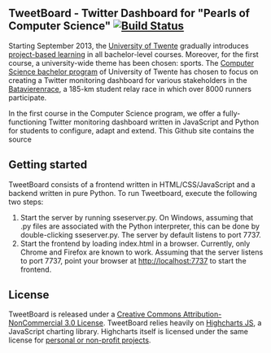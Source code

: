 TweetBoard - Twitter Dashboard for "Pearls of Computer Science" [![Build Status](https://travis-ci.org/patveck/tweetboard.png)](https://travis-ci.org/patveck/tweetboard)
---------------------------------------------------------------

Starting September 2013, the [University of Twente](http://utwente.nl/en/) gradually introduces [project-based learning](http://en.wikipedia.org/wiki/Project-based_learning) in all bachelor-level courses. Moreover, for the first course, a university-wide theme has been chosen: sports. The [Computer Science bachelor program](http://www.utwente.nl/bachelor/inf/) of University of Twente has chosen to focus on creating a Twitter monitoring dashboard for various stakeholders in the [Batavierenrace](http://en.wikipedia.org/wiki/Batavierenrace), a 185-km student relay race in which over 8000 runners participate.

In the first course in the Computer Science program, we offer a fully-functioning Twitter monitoring dashboard written in JavaScript and Python for students to configure, adapt and extend. This Github site contains the source

Getting started
---------------

TweetBoard consists of a frontend written in HTML/CSS/JavaScript and a backend written in pure Python. To run Tweetboard, execute the following two steps:

1. Start the server by running sseserver.py. On Windows, assuming that .py files are associated with the Python interpreter, this can be done by double-clicking sseserver.py. The server by default listens to port 7737.
2. Start the frontend by loading index.html in a browser. Currently, only Chrome and Firefox are known to work. Assuming that the server listens to port 7737, point your browser at [http://localhost:7737](http://localhost:7737) to start the frontend.


License
-------

TweetBoard is released under a [Creative Commons Attribution-NonCommercial 3.0 License](http://creativecommons.org/licenses/by-nc/3.0/). TweetBoard relies heavily on [Highcharts JS](http://www.highcharts.com/), a JavaScript charting library. Highcharts itself is licensed under the same license for [personal or non-profit projects](http://shop.highsoft.com/highcharts.html).  
